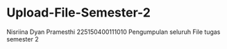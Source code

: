# Upload-File-Semester-2
Nisriina Dyan Pramesthi
225150400111010
Pengumpulan seluruh File tugas semester 2 
